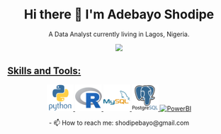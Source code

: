<h1 align='center'>
  Hi there 👋 I'm Adebayo Shodipe
</h1>
<!--
**bayoshodipe/bayoshodipe** is a ✨ _special_ ✨ repository because its `README.md` (this file) appears on your GitHub profile.
--->
<p align='center'>
  A Data Analyst currently living in Lagos, Nigeria. 
</p>

<p align='center'>
<a href="https://www.linkedin.com/in/adebayo-shodipe/">
    <img src="https://img.shields.io/badge/linkedin-%230077B5.svg?&style=for-the-badge&logo=linkedin&logoColor=white" />

</p>

## Skills and Tools: <div>
<p align="center">
  <a href="https://www.python.org/" target="_blank" rel="noreferrer"> <img src="https://github.com/devicons/devicon/blob/master/icons/python/python-original-wordmark.svg" title="Python" alt="Python" width="60" height="60"/> </a> 
  <a href="https://www.r-project.org/" target="_blank" rel="noreferrer"> <img src="https://github.com/devicons/devicon/blob/master/icons/r/r-original.svg" title="R" alt="R" width="60" height="60"/> </a> 
<a href="https://www.mysql.com/" target="_blank" rel="noreferrer"> <img src="https://github.com/devicons/devicon/blob/master/icons/mysql/mysql-original-wordmark.svg" title="MySQL"  alt="MySQL" width="60" height="60"/> </a>
  <a href="https://www.postgresql.org/" target="_blank" rel="noreferrer"> <img src="https://github.com/devicons/devicon/blob/master/icons/postgresql/postgresql-original-wordmark.svg" title="PostgreSQL" alt="PostgreSQL" width="60" height="60"/> </a> 
<a href="https://www.microsoft.com/en-us/download/details.aspx?id=58494" target="_blank" rel="noreferrer"> <img src="https://github.com/microsoft/PowerBI-Icons/blob/main/PNG/Desktop.png" title="PowerBI" alt="PowerBI" width="60" height="60"/> </a>

</p>

<p align="center">
- 📫 How to reach me: shodipebayo@gmail.com
</p>


